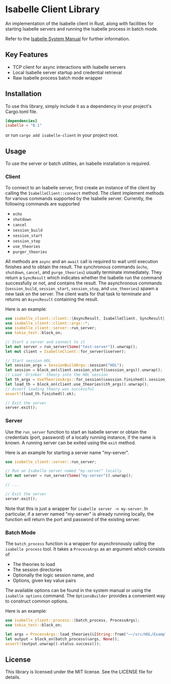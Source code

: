 # Isabelle Client Library

An implementation of the Isabelle client in Rust, along with facilities for starting Isabelle servers and running the Isabelle process in batch mode.

Refer to the [Isabelle System Manual](https://isabelle.in.tum.de/dist/Isabelle2022/doc/system.pdf) for further information.

## Key Features

- TCP client for async interactions with Isabelle servers
- Local Isabelle server startup and credential retrieval
- Raw Isabelle process batch mode wrapper

## Installation

To use this library, simply include it as a dependency in your project's Cargo.toml file.

```toml
[dependencies]
isabelle = "0.1"
```

or run `cargo add isabelle-client` in your project root.

## Usage

To use the server or batch utilities, an Isabelle installation is required.

### Client

To connect to an Isabelle server, first create an instance of the client by calling the `IsabelleClient::connect` method.
The client implement methods for various commands supported by the Isabelle server. Currently, the following commands are supported

- `echo`
- `shutdown`
- `cancel`
- `session_build`
- `session_start`
- `session_stop`
- `use_theories`
- `purger_theories`

All methods are `async` and an `await` call is required to wait until execution finishes and to obtain the result.
The synchronous commands (`echo`, `shutdown`, `cancel`, and `purge_theories`) usually terminate immediately.
They return a `SyncResult` which indicates whether the Isabelle run the command successfully or not, and contains the result.
The asynchronous commands (`session_build`, `session_start`, `session_stop`, and `use_theories`) spawn a new task on the server.
The client waits for that task to terminate and returns an `AsyncResult` containing the result.

Here is an example:

```rust
use isabelle_client::client::{AsyncResult, IsabelleClient, SyncResult};
use isabelle_client::client::args::*;
use isabelle_client::server::run_server;
use tokio_test::block_on;

// Start a server and connect to it
let mut server = run_server(Some("test-server")).unwrap();
let mut client = IsabelleClient::for_server(&server);

// Start session HOL
let session_args = SessionBuildArgs::session("HOL");
let session = block_on(client.session_start(&session_args)).unwrap();
// Load `Drinker` theory into the HOL session
let th_args = UseTheoriesArgs::for_session(&session.finished().session_id, &["~~/src/HOL/Examples/Drinker"]);
let load_th = block_on(client.use_theories(&th_args)).unwrap();
// Assert loading theory was successful
assert!(load_th.finished().ok);

// Exit the server 
server.exit();
```

### Server

Use the `run_server` function to start an Isabelle server or obtain the credentials (port, password) of a locally running instance, if the name is known.
A running server can be exited using the `exit` method.

Here is an example for starting a server name "my-server".

```rust
use isabelle_client::server::run_server;

// Run an Isabelle server named "my-server" locally
let mut server = run_server(Some("my-server")).unwrap();

// ...

// Exit the server
server.exit();

```

Note that this is just a wrapper for `isabelle server -n my-server`.
In particular, if a server named "my-server" is already running locally, the function will return the port and password of the existing server.

### Batch Mode

The `batch_process` function is a wrapper for asynchronously calling the `isabelle process` tool.
It takes a `ProcessArgs` as an argument which consists of

- The theories to load
- The session directories
- Optionally the logic session name, and
- Options, given key value pairs

The available options can be found in the system manual or using the `isabelle options` command.
The `OptionsBuilder` provides a convenient way to construct common options.

Here is an example:

```rust
use isabelle_client::process::{batch_process, ProcessArgs};
use tokio_test::block_on;

let args = ProcessArgs::load_theories(&[String::from("~~/src/HOL/Examples/Drinker")]);
let output = block_on(batch_process(&args, None));
assert!(output.unwrap().status.success());
```

## License

This library is licensed under the MIT license. See the LICENSE file for details.
